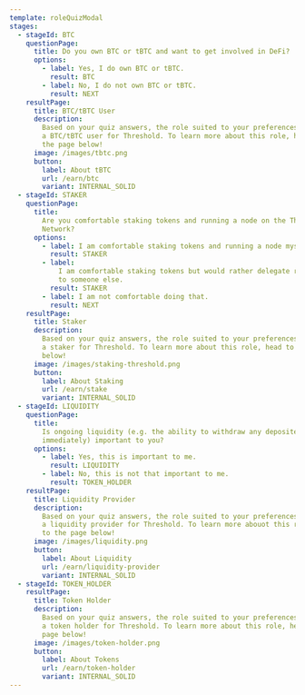 ```yaml
---
template: roleQuizModal
stages:
  - stageId: BTC
    questionPage:
      title: Do you own BTC or tBTC and want to get involved in DeFi?
      options:
        - label: Yes, I do own BTC or tBTC.
          result: BTC
        - label: No, I do not own BTC or tBTC.
          result: NEXT
    resultPage:
      title: BTC/tBTC User
      description:
        Based on your quiz answers, the role suited to your preferences is
        a BTC/tBTC user for Threshold. To learn more about this role, head to
        the page below!
      image: /images/tbtc.png
      button:
        label: About tBTC
        url: /earn/btc
        variant: INTERNAL_SOLID
  - stageId: STAKER
    questionPage:
      title:
        Are you comfortable staking tokens and running a node on the Threshold
        Network?
      options:
        - label: I am comfortable staking tokens and running a node myself.
          result: STAKER
        - label:
            I am comfortable staking tokens but would rather delegate running a node
            to someone else.
          result: STAKER
        - label: I am not comfortable doing that.
          result: NEXT
    resultPage:
      title: Staker
      description:
        Based on your quiz answers, the role suited to your preferences is
        a staker for Threshold. To learn more about this role, head to the page
        below!
      image: /images/staking-threshold.png
      button:
        label: About Staking
        url: /earn/stake
        variant: INTERNAL_SOLID
  - stageId: LIQUIDITY
    questionPage:
      title:
        Is ongoing liquidity (e.g. the ability to withdraw any deposited tokens
        immediately) important to you?
      options:
        - label: Yes, this is important to me.
          result: LIQUIDITY
        - label: No, this is not that important to me.
          result: TOKEN_HOLDER
    resultPage:
      title: Liquidity Provider
      description:
        Based on your quiz answers, the role suited to your preferences is
        a liquidity provider for Threshold. To learn more abouot this role, head
        to the page below!
      image: /images/liquidity.png
      button:
        label: About Liquidity
        url: /earn/liquidity-provider
        variant: INTERNAL_SOLID
  - stageId: TOKEN_HOLDER
    resultPage:
      title: Token Holder
      description:
        Based on your quiz answers, the role suited to your preferences is
        a token holder for Threshold. To learn more about this role, head to the
        page below!
      image: /images/token-holder.png
      button:
        label: About Tokens
        url: /earn/token-holder
        variant: INTERNAL_SOLID
---
```

